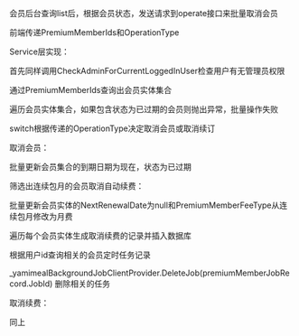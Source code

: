 会员后台查询list后，根据会员状态，发送请求到operate接口来批量取消会员

前端传递PremiumMemberIds和OperationType

Service层实现：

首先同样调用CheckAdminForCurrentLoggedInUser检查用户有无管理员权限

通过PremiumMemberIds查询出会员实体集合

遍历会员实体集合，如果包含状态为已过期的会员则抛出异常，批量操作失败

switch根据传递的OperationType决定取消会员或取消续订



取消会员：

批量更新会员集合的到期日期为现在，状态为已过期

筛选出连续包月的会员取消自动续费：

批量更新会员实体的NextRenewalDate为null和PremiumMemberFeeType从连续包月修改为月费

遍历每个会员实体生成取消续费的记录并插入数据库

根据用户id查询相关的会员定时任务记录

_yamimealBackgroundJobClientProvider.DeleteJob(premiumMemberJobRecord.JobId) 删除相关的任务



取消续费：

同上

